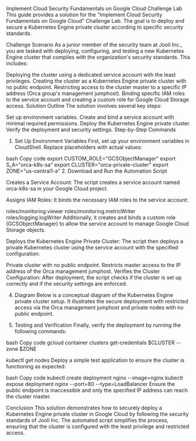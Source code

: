 Implement Cloud Security Fundamentals on Google Cloud Challenge Lab
This guide provides a solution for the "Implement Cloud Security Fundamentals on Google Cloud" Challenge Lab. The goal is to deploy and secure a Kubernetes Engine private cluster according to specific security standards.

Challenge Scenario
As a junior member of the security team at Jooli Inc., you are tasked with deploying, configuring, and testing a new Kubernetes Engine cluster that complies with the organization's security standards. This includes:

Deploying the cluster using a dedicated service account with the least privileges.
Creating the cluster as a Kubernetes Engine private cluster with no public endpoint.
Restricting access to the cluster master to a specific IP address (Orca group's management jumphost).
Binding specific IAM roles to the service account and creating a custom role for Google Cloud Storage access.
Solution Outline
The solution involves several key steps:

Set up environment variables.
Create and bind a service account with minimal required permissions.
Deploy the Kubernetes Engine private cluster.
Verify the deployment and security settings.
Step-by-Step Commands
1. Set Up Environment Variables
First, set up your environment variables in CloudShell. Replace placeholders with actual values:

bash
Copy code
export CUSTOM_ROLE="GCSObjectManager"
export S_A="orca-k8s-sa"
export CLUSTER="orca-private-cluster"
export ZONE="us-central1-a"
2. Download and Run the Automation Script

Creates a Service Account:
The script creates a service account named orca-k8s-sa in your Google Cloud project.

Assigns IAM Roles:
It binds the necessary IAM roles to the service account:

roles/monitoring.viewer
roles/monitoring.metricWriter
roles/logging.logWriter
Additionally, it creates and binds a custom role (GCSObjectManager) to allow the service account to manage Google Cloud Storage objects.

Deploys the Kubernetes Engine Private Cluster:
The script then deploys a private Kubernetes cluster using the service account with the specified configuration:

Private cluster with no public endpoint.
Restricts master access to the IP address of the Orca management jumphost.
Verifies the Cluster Configuration:
After deployment, the script checks if the cluster is set up correctly and if the security settings are enforced.

4. Diagram
Below is a conceptual diagram of the Kubernetes Engine private cluster setup. It illustrates the secure deployment with restricted access via the Orca management jumphost and private nodes with no public endpoint.


5. Testing and Verification
Finally, verify the deployment by running the following commands:

bash
Copy code
gcloud container clusters get-credentials $CLUSTER --zone $ZONE

kubectl get nodes
Deploy a simple test application to ensure the cluster is functioning as expected:

bash
Copy code
kubectl create deployment nginx --image=nginx
kubectl expose deployment nginx --port=80 --type=LoadBalancer
Ensure the public endpoint is inaccessible and only the specified IP address can reach the cluster master.

Conclusion
This solution demonstrates how to securely deploy a Kubernetes Engine private cluster in Google Cloud by following the security standards of Jooli Inc. The automated script simplifies the process, ensuring that the cluster is configured with the least privilege and restricted access.

